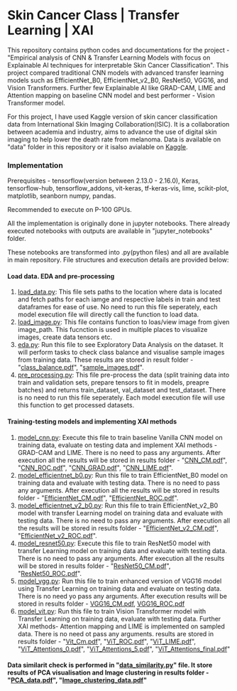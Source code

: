 # Skin Cancer Class | Transfer Learning | XAI

This repository contains python codes and documentations for the project - "Empirical analysis of CNN & Transfer Learning Models with focus on Explainable AI techniques for 
interpretable Skin Cancer Classification". This project compared traditional CNN models with advanced transfer learning models such as EfficientNet_B0, EfficientNet_v2_B0, 
ResNet50, VGG16, and Vision Transformers. Further few Explainable AI like GRAD-CAM, LIME and Attention mapping on baseline CNN model and best performer - Vision Transformer model.

For this project, I have used Kaggle version of skin cancer classification data from International Skin Imaging Collaboration(ISIC). It is a collaboration between academia and industry, aims to advance the use of digital skin imaging to help lower the death rate from melanoma. Data is available on "data" folder in this repository or it isalso avialable on [Kaggle](https://www.kaggle.com/datasets/fanconic/skin-cancer-malignant-vs-benign).

### Implementation

Prerequisites -  tensorflow(version between 2.13.0 - 2.16.0), Keras, tensorflow-hub, tensorflow_addons, vit-keras, tf-keras-vis, lime, scikit-plot, matplotlib, seanborn numpy, pandas.

Recommended to execute on P-100 GPUs.

All the implementation is originally done in jupyter notebooks. There already executed notebooks with outputs are available in "jupyter_notebooks" folder.

These notebooks are transformed into .py(python files) and all are available in main repository. File structures and execution details are provided below:

#### Load data. EDA and pre-processing

1. [load_data.py](load_data.py): This file sets paths to the location where data is located and fetch paths for each iamge and respective labels in train and test dataframes for ease of use. No need to run this file seperately, each model execution file will directly call the function to load data.
3. [load_image.py](load_image.py): This file contains function to loas/view image from given image_path. This fucnction is used in multiple places to visualize images, create data tensors etc.
4. [eda.py](eda.py): Run this file to see Exploratory Data Analysis on the dataset. It will perform tasks to check class balance and visualise sample images from training data. These results are stored in result folder - "[class_balance.pdf](results/class_balance.pdf)", "[sample_images.pdf](results/sample_images.pdf)".
5. [pre_processing.py](pre_processing.py): This file pre-process the data (split training data into train and validation sets, prepare tensors to fit in models, preapre batches) and returns train_dataset, val_dataset and test_dataset. There is no need to run this file seperately. Each model execution file will use this function to get processed datasets.

#### Training-testing models and implementing XAI methods

1. [model_cnn.py](model_cnn.py): Execute this file to train baseline Vanilla CNN model on training data, evaluate on testing data and implement XAI methods - GRAD-CAM and LIME. There is no need to pass any arguments. After execution all the results will be stored in results folder - "[CNN_CM.pdf](results/CNN_CM.pdf)", "[CNN_ROC.pdf](results/CNN_ROC.pdf)", "[CNN_GRAD.pdf](results/CNN_GRAD.pdf)", "[CNN_LIME.pdf](results/CNN_LIME.pdf)".
2. [model_efficientnet_b0.py](model_efficientnet_b0.py): Run this file to train EfficientNet_B0 model on training data and evaluate with testing data. There is no need to pass any arguments. After execution all the results will be stored in results folder - "[EfficientNet_CM.pdf](results/EfficientNet_CM.pdf)", "[EfficientNet_ROC.pdf](results/EfficientNet_ROC.pdf)".
3. [model_efficientnet_v2_b0.py](model_efficientnet_v2_b0.py): Run this file to train EfficientNet_v2_B0 model with transfer Learning model on training data and evaluate with testing data. There is no need to pass any arguments. After execution all the results will be stored in results folder - "[EfficientNet_v2_CM.pdf](results/EfficientNet_v2_CM.pdf)", "[EfficientNet_v2_ROC.pdf](results/EfficientNet_v2_ROC.pdf)".
4. [model_resnet50.py](model_resnet50.py): Execute this file to train ResNet50 model with transfer Learning model on training data and evaluate with testing data. There is no need to pass any arguments. After execution all the results will be stored in results folder - "[ResNet50_CM.pdf](results/ResNet50_CM.pdf)", "[ResNet50_ROC.pdf](results/ResNet50_ROC.pdf)".
5. [model_vgg.py](model_vgg.py): Run this file to train enhanced version of VGG16 model using Transfer Learning on training data and evaluate on testing data. There is no need yo pass any arguments. After execution results will be stored in results folder - [VGG16_CM.pdf](results/VGG16_CM.pdf), [VGG16_ROC.pdf](results/VGG16_ROC.pdf)
6. [model_vit.py](model_vit.py): Run this file to train Vision Transformer model with Transfer Learning on training data, evaluate with testing data. Further XAI methods- Attention mapping and LIME is implemented on sampled data. There is no need ot pass any arguments. results are stored in results folder - "[Vit_Cm.pdf](results/Vit_Cm.pdf)", "[ViT_ROC.pdf](results/ViT_ROC.pdf)", "[ViT_LIME.pdf](results/ViT_LIME.pdf)", "[ViT_Attentions_0.pdf](results/ViT_Attentions_0.pdf)", "[ViT_Attentions_5.pdf](results/ViT_Attentions_5.pdf)", "[ViT_Attentions_final.pdf](results/ViT_Attentions_final.pdf)"

#### Data similarit check is performed in "[data_similarity.py](data_similarity.py)" file. It store results of PCA visualisation and Image clustering in results folder - "[PCA_data.pdf](results/PCA_data.pdf)", "[Image_clustering_data.pdf](results/Image_clustering_data.pdf)"
